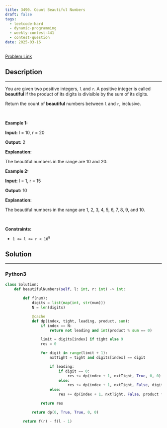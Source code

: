 ```yaml
---
title: 3490. Count Beautiful Numbers
draft: false
tags: 
  - leetcode-hard
  - dynamic-programming
  - weekly-contest-441
  - contest-question
date: 2025-03-16
---
```


[Problem Link](https://leetcode.com/problems/count-beautiful-numbers/)

## Description

---
<p data-end="387" data-start="189">You are given two positive integers, <code><font face="monospace">l</font></code> and <code><font face="monospace">r</font></code>. A positive integer is called <strong data-end="276" data-start="263">beautiful</strong> if the product of its digits is divisible by the sum of its digits.</p>

<p data-end="529" data-start="448">Return the count of <strong>beautiful</strong> numbers between <code>l</code> and <code>r</code>, inclusive.</p>

<p>&nbsp;</p>
<p><strong class="example">Example 1:</strong></p>

<div class="example-block">
<p><strong>Input:</strong> <span class="example-io">l = 10, r = 20</span></p>

<p><strong>Output:</strong> <span class="example-io">2</span></p>

<p><strong>Explanation:</strong></p>

<p>The beautiful numbers in the range are 10 and 20.</p>
</div>

<p><strong class="example">Example 2:</strong></p>

<div class="example-block">
<p><strong>Input:</strong> <span class="example-io">l = 1, r = 15</span></p>

<p><strong>Output:</strong> <span class="example-io">10</span></p>

<p><strong>Explanation:</strong></p>

<p>The beautiful numbers in the range are 1, 2, 3, 4, 5, 6, 7, 8, 9, and 10.</p>
</div>

<p>&nbsp;</p>
<p><strong>Constraints:</strong></p>

<ul>
	<li><code>1 &lt;= l &lt;= r &lt; 10<sup>9</sup></code></li>
</ul>


## Solution

---
### Python3
``` py title='count-beautiful-numbers'
class Solution:
    def beautifulNumbers(self, l: int, r: int) -> int:
        
        def f(num):    
            digits = list(map(int, str(num)))
            N = len(digits)

            @cache
            def dp(index, tight, leading, product, sum):
                if index == N: 
                    return not leading and int(product % sum == 0)

                limit = digits[index] if tight else 9
                res = 0

                for digit in range(limit + 1):
                    nxtTight = tight and digits[index] == digit

                    if leading:
                        if digit == 0:
                            res += dp(index + 1, nxtTight, True, 0, 0)
                        else:
                            res += dp(index + 1, nxtTight, False, digit, digit)
                    else:
                        res += dp(index + 1, nxtTight, False, product * digit, sum + digit)

                return res

            return dp(0, True, True, 0, 0)

        return f(r) - f(l - 1)
```

